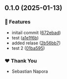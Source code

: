 ## 0.1.0 (2025-01-13)

### 🚀 Features

- initail commit ([672ebad](https://github.com/napora-sebastian/react-native-nx-monorepo/commit/672ebad))
- test ([a1e1f6b](https://github.com/napora-sebastian/react-native-nx-monorepo/commit/a1e1f6b))
- added relase ([2b56bb7](https://github.com/napora-sebastian/react-native-nx-monorepo/commit/2b56bb7))
- test 2 ([01ba595](https://github.com/napora-sebastian/react-native-nx-monorepo/commit/01ba595))

### ❤️ Thank You

- Sebastian Napora